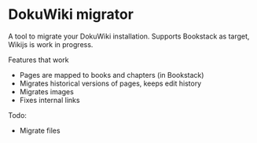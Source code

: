 # DokuWiki migrator
A tool to migrate your DokuWiki installation.
Supports Bookstack as target, Wikijs is work in progress.

Features that work
* Pages are mapped to books and chapters (in Bookstack)
* Migrates historical versions of pages, keeps edit history
* Migrates images
* Fixes internal links

Todo:
* Migrate files